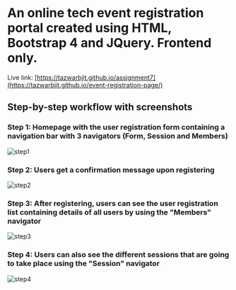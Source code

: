 # An online tech event registration portal created using HTML, Bootstrap 4 and JQuery. Frontend only.
Live link: [https://tazwarbjit.github.io/assignment7](https://tazwarbjit.github.io/event-registration-page/)


## Step-by-step workflow with screenshots

### Step 1: Homepage with the user registration form containing a navigation bar with 3 navigators (Form, Session and Members)
![step1](https://github.com/tazwarbjit/assignment6/assets/83399947/5fbd6f17-56d4-4b6c-836e-30ca7135a275)


### Step 2: Users get a confirmation message upon registering
![step2](https://github.com/tazwarbjit/assignment6/assets/83399947/8590fb2f-1fa0-48b8-aa03-185c137afea4)


### Step 3: After registering, users can see the user registration list containing details of all users by using the "Members" navigator
![step3](https://github.com/tazwarbjit/assignment6/assets/83399947/dd7134d8-9cc7-40c7-9ab6-a8f97af8ea1f)


### Step 4: Users can also see the different sessions that are going to take place using the "Session" navigator
![step4](https://github.com/tazwarbjit/assignment6/assets/83399947/8d372260-e02c-4ca9-b7b7-e168db438989)
